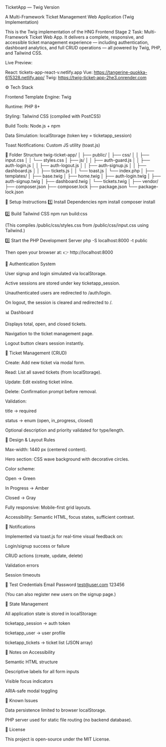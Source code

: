 TicketApp — Twig Version

A Multi-Framework Ticket Management Web Application (Twig Implementation)

This is the Twig implementation of the HNG Frontend Stage 2 Task: Multi-Framework Ticket Web App.
It delivers a complete, responsive, and accessible ticket management experience — including authentication, dashboard analytics, and full CRUD operations — all powered by Twig, PHP, and Tailwind CSS.

Live Preview:

React: tickets-app-react-v.netlify.app
Vue:  https://tangerine-quokka-615328.netlify.app/
Twig: https://twig-ticket-app-2he3.onrender.com


⚙️ Tech Stack

Frontend Template Engine: Twig

Runtime: PHP 8+

Styling: Tailwind CSS (compiled with PostCSS)

Build Tools: Node.js + npm

Data Simulation: localStorage (token key = ticketapp_session)

Toast Notifications: Custom JS utility (toast.js)

📂 Folder Structure
twig-ticket-app/
│
├── public/
│   ├── css/
│   │   ├── input.css
│   │   └── styles.css
│   ├── js/
│   │   ├── auth-guard.js
│   │   ├── auth-login.js
│   │   ├── auth-logout.js
│   │   ├── auth-signup.js
│   │   ├── dashboard.js
│   │   ├── tickets.js
│   │   └── toast.js
│   └── index.php
│
├── templates/
│   ├── base.twig
│   ├── home.twig
│   ├── auth-login.twig
│   ├── auth-signup.twig
│   ├── dashboard.twig
│   └── tickets.twig
│
├── vendor/
├── composer.json
├── composer.lock
├── package.json
└── package-lock.json

🚀 Setup Instructions
1️⃣ Install Dependencies
npm install
composer install

2️⃣ Build Tailwind CSS
npm run build:css


(This compiles /public/css/styles.css from /public/css/input.css using Tailwind.)

3️⃣ Start the PHP Development Server
php -S localhost:8000 -t public


Then open your browser at:
👉 http://localhost:8000

🔐 Authentication System

User signup and login simulated via localStorage.

Active sessions are stored under key ticketapp_session.

Unauthenticated users are redirected to /auth/login.

On logout, the session is cleared and redirected to /.

📊 Dashboard

Displays total, open, and closed tickets.

Navigation to the ticket management page.

Logout button clears session instantly.

🎫 Ticket Management (CRUD)

Create: Add new ticket via modal form.

Read: List all saved tickets (from localStorage).

Update: Edit existing ticket inline.

Delete: Confirmation prompt before removal.

Validation:

title → required

status → enum (open, in_progress, closed)

Optional description and priority validated for type/length.

🎨 Design & Layout Rules

Max-width: 1440 px (centered content).

Hero section: CSS wave background with decorative circles.

Color scheme:

Open → Green

In Progress → Amber

Closed → Gray

Fully responsive: Mobile-first grid layouts.

Accessibility: Semantic HTML, focus states, sufficient contrast.

🔔 Notifications

Implemented via toast.js for real-time visual feedback on:

Login/signup success or failure

CRUD actions (create, update, delete)

Validation errors

Session timeouts

👤 Test Credentials
Email	Password
test@user.com
	123456

(You can also register new users on the signup page.)

🧠 State Management

All application state is stored in localStorage:

ticketapp_session → auth token

ticketapp_user → user profile

ticketapp_tickets → ticket list (JSON array)

📘 Notes on Accessibility

Semantic HTML structure

Descriptive labels for all form inputs

Visible focus indicators

ARIA-safe modal toggling

🧩 Known Issues

Data persistence limited to browser localStorage.

PHP server used for static file routing (no backend database).

📄 License

This project is open-source under the MIT License.